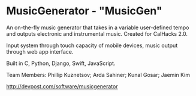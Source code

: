 # MusicGenerator - "MusicGen"
An on-the-fly music generator that takes in a variable user-defined tempo and outputs electronic and instrumental music. Created for CalHacks 2.0.

Input system through touch capacity of mobile devices, music output through web app interface.

Built in C, Python, Django, Swift, JavaScript.


Team Members:
  Phillip Kuznetsov; Arda Sahiner; Kunal Gosar; Jaemin Kim

http://devpost.com/software/musicgenerator
